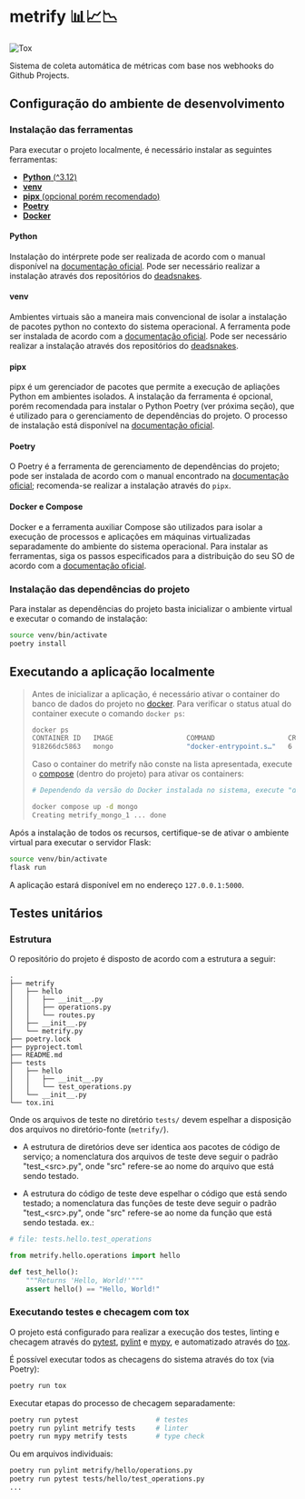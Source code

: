 # metrify 📊📈📉

![Tox](https://github.com/PedroBinotto/metrify/actions/workflows/tests.yaml/badge.svg)

Sistema de coleta automática de métricas com base nos webhooks do Github
Projects.

## Configuração do ambiente de desenvolvimento

### Instalação das ferramentas

Para executar o projeto localmente, é necessário instalar as seguintes
ferramentas:

- [**Python** (^3.12)](#python)
- [**venv**](#venv)
- [**pipx** (opcional porém recomendado)](#pipx)
- [**Poetry**](#poetry)
- [**Docker**](#docker-e-compose)

#### Python

Instalação do intérprete pode ser realizada de acordo com o manual disponível na
[documentação oficial](https://www.python.org/downloads/release/python-3120/).
Pode ser necessário realizar a instalação através dos repositórios do
[deadsnakes](https://github.com/deadsnakes).

#### venv

Ambientes virtuais são a maneira mais convencional de isolar a instalação de
pacotes python no contexto do sistema operacional. A ferramenta pode ser
instalada de acordo com a
[documentação oficial](https://virtualenv.pypa.io/en/stable/installation.html).
Pode ser necessário realizar a instalação através dos repositórios do
[deadsnakes](https://github.com/deadsnakes).

#### pipx

pipx é um gerenciador de pacotes que permite a execução de apliações Python em
ambientes isolados. A instalação da ferramenta é opcional, porém recomendada
para instalar o Python Poetry (ver próxima seção), que é utilizado para o
gerenciamento de dependências do projeto. O processo de instalação está
disponível na [documentação oficial](https://pipx.pypa.io/stable/installation/).

#### Poetry

O Poetry é a ferramenta de gerenciamento de dependências do projeto; pode ser
instalada de acordo com o manual encontrado na
[documentação oficial](https://python-poetry.org/docs/#installation);
recomenda-se realizar a instalação através do `pipx`.

#### Docker e Compose

Docker e a ferramenta auxiliar Compose são utilizados para isolar a execução de
processos e aplicações em máquinas virtualizadas separadamente do ambiente do
sistema operacional. Para instalar as ferramentas, siga os passos especificados
para a distribuição do seu SO de acordo com a
[documentação oficial](https://docs.docker.com/desktop/install/linux-install/).

### Instalação das dependências do projeto

Para instalar as dependências do projeto basta inicializar o ambiente virtual e
executar o comando de instalação:

```bash
source venv/bin/activate
poetry install
```

## Executando a aplicação localmente

> Antes de inicializar a aplicação, é necessário ativar o container do banco de
> dados do projeto no [docker](#docker-e-compose). Para verificar o status atual
> do container execute o comando `docker ps`:
>
> ```bash
> docker ps
> CONTAINER ID   IMAGE                  COMMAND                  CREATED        STATUS             PORTS                                       NAMES
> 918266dc5863   mongo                  "docker-entrypoint.s…"   6 days ago     Up About an hour   27017/tcp                                   metrify_mongo_1
> ```
>
> Caso o container do metrify não conste na lista apresentada, execute o
> [compose](#docker-e-compose) (dentro do projeto) para ativar os containers:
>
> ```bash
> # Dependendo da versão do Docker instalada no sistema, execute "docker compose" ou "docker-compose", se o compose for instalado separadamente. Consultar documentação oficial.
>
> docker compose up -d mongo
> Creating metrify_mongo_1 ... done
> ```

Após a instalação de todos os recursos, certifique-se de ativar o ambiente
virtual para executar o servidor Flask:

```bash
source venv/bin/activate
flask run
```

A aplicação estará disponível em no endereço `127.0.0.1:5000`.

## Testes unitários

### Estrutura

O repositório do projeto é disposto de acordo com a estrutura a seguir:

```
.
├── metrify
│   ├── hello
│   │   ├── __init__.py
│   │   ├── operations.py
│   │   └── routes.py
│   ├── __init__.py
│   └── metrify.py
├── poetry.lock
├── pyproject.toml
├── README.md
├── tests
│   ├── hello
│   │   ├── __init__.py
│   │   └── test_operations.py
│   └── __init__.py
└── tox.ini
```

Onde os arquivos de teste no diretório `tests/` devem espelhar a disposição dos
arquivos no diretório-fonte (`metrify/`).

- A estrutura de diretórios deve ser identica aos pacotes de código de serviço;
  a nomenclatura dos arquivos de teste deve seguir o padrão "test_\<src\>.py",
  onde "src" refere-se ao nome do arquivo que está sendo testado.

- A estrutura do código de teste deve espelhar o código que está sendo testado;
  a nomenclatura das funções de teste deve seguir o padrão "test_\<src\>.py",
  onde "src" refere-se ao nome da função que está sendo testada. ex.:

```python
# file: tests.hello.test_operations

from metrify.hello.operations import hello

def test_hello():
    """Returns 'Hello, World!'"""
    assert hello() == "Hello, World!"
```

### Executando testes e checagem com tox

O projeto está configurado para realizar a execução dos testes, linting e
checagem através do [pytest](https://docs.pytest.org/en/8.2.x/),
[pylint](https://pylint.org/) e [mypy](https://mypy-lang.org/), e automatizado
através do [tox](https://tox.wiki/en/4.15.0/).

É possível executar todos as checagens do sistema através do tox (via Poetry):

```bash
poetry run tox
```

Executar etapas do processo de checagem separadamente:

```bash
poetry run pytest                   # testes
poetry run pylint metrify tests     # linter
poetry run mypy metrify tests       # type check
```

Ou em arquivos individuais:

```bash
poetry run pylint metrify/hello/operations.py
poetry run pytest tests/hello/test_operations.py
...
```
